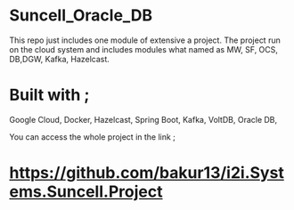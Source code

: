 # Suncell_Oracle_DB

This repo just includes one module of extensive a project. 
The project run on the cloud system and includes modules what named as MW, SF, OCS, DB,DGW, Kafka, Hazelcast.

# Built with ; 
Google Cloud,
Docker,
Hazelcast,
Spring Boot,
Kafka,
VoltDB,
Oracle DB,

You can access the whole project in the link ;

# https://github.com/bakur13/i2i.Systems.Suncell.Project

